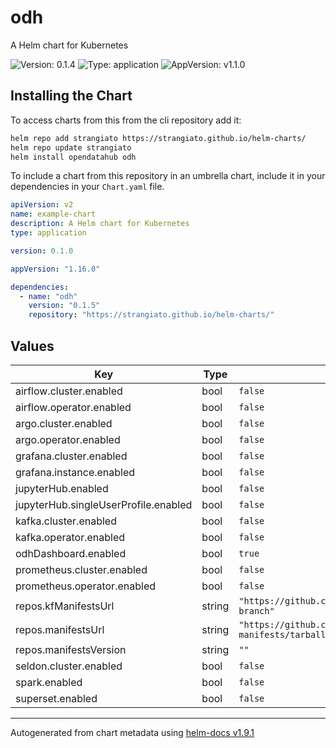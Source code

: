 # odh

A Helm chart for Kubernetes

![Version: 0.1.4](https://img.shields.io/badge/Version-0.1.4-informational?style=flat-square) ![Type: application](https://img.shields.io/badge/Type-application-informational?style=flat-square) ![AppVersion: v1.1.0](https://img.shields.io/badge/AppVersion-v1.1.0-informational?style=flat-square)

## Installing the Chart

To access charts from this from the cli repository add it:

```sh
helm repo add strangiato https://strangiato.github.io/helm-charts/
helm repo update strangiato
helm install opendatahub odh
```

To include a chart from this repository in an umbrella chart, include it in your dependencies in your `Chart.yaml` file.

```yaml
apiVersion: v2
name: example-chart
description: A Helm chart for Kubernetes
type: application

version: 0.1.0

appVersion: "1.16.0"

dependencies:
  - name: "odh"
    version: "0.1.5"
    repository: "https://strangiato.github.io/helm-charts/"
```

## Values

| Key | Type | Default | Description |
|-----|------|---------|-------------|
| airflow.cluster.enabled | bool | `false` |  |
| airflow.operator.enabled | bool | `false` |  |
| argo.cluster.enabled | bool | `false` |  |
| argo.operator.enabled | bool | `false` |  |
| grafana.cluster.enabled | bool | `false` |  |
| grafana.instance.enabled | bool | `false` |  |
| jupyterHub.enabled | bool | `false` |  |
| jupyterHub.singleUserProfile.enabled | bool | `false` |  |
| kafka.cluster.enabled | bool | `false` |  |
| kafka.operator.enabled | bool | `false` |  |
| odhDashboard.enabled | bool | `true` |  |
| prometheus.cluster.enabled | bool | `false` |  |
| prometheus.operator.enabled | bool | `false` |  |
| repos.kfManifestsUrl | string | `"https://github.com/kubeflow/manifests/tarball/v1.3-branch"` |  |
| repos.manifestsUrl | string | `"https://github.com/opendatahub-io/odh-manifests/tarball/"` |  |
| repos.manifestsVersion | string | `""` |  |
| seldon.cluster.enabled | bool | `false` |  |
| spark.enabled | bool | `false` |  |
| superset.enabled | bool | `false` |  |

----------------------------------------------
Autogenerated from chart metadata using [helm-docs v1.9.1](https://github.com/norwoodj/helm-docs/releases/v1.9.1)
